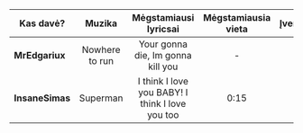 | Kas davė?       |   Muzika   | Mėgstamiausi lyricsai | Mėgstamiausia vieta | Įvertinimas |
| --------------- |:----------:|:---------------------:|:-------------------:|:-----------:|
| **MrEdgariux**  | Nowhere to run | Your gonna die, Im gonna kill you                     | -                | 3            |
| **InsaneSimas** | Superman   | I think I love you BABY! I think I love you too                      | 0:15                    | 7            |

